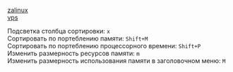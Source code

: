 [zalinux](https://zalinux.ru/?p=1811  )  
[vps](https://vps.ua/wiki/top-command/#:~:text=%D0%A7%D1%82%D0%BE%D0%B1%D1%8B%20%D0%B2%D1%8B%D0%BF%D0%BE%D0%BB%D0%BD%D0%B8%D1%82%D1%8C%20%D0%B2%20top%20%D1%81%D0%BE%D1%80%D1%82%D0%B8%D1%80%D0%BE%D0%B2%D0%BA%D1%83,%D0%BD%D0%B0%D0%B1%D1%80%D0%B0%D0%B2%20%D0%BD%D0%B0%20%D0%BA%D0%BB%D0%B0%D0%B2%D0%B8%D0%B0%D1%82%D1%83%D1%80%D0%B5%20Shift%2BN.)  
  
Подсветка столбца сортировки: `x`  
Сортировать по портеблению памяти: `Shift+M`  
Сортировать по портеблению процессорного времени: `Shift+P`  
Изменить размерность ресурсов памяти: `m`  
Изменить размерность использования памяти в заголовочном меню: `M`  
